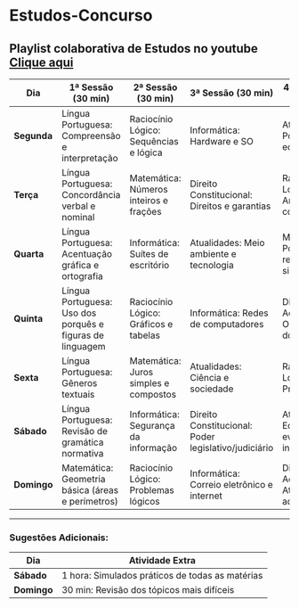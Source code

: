 # Estudos-Concurso

## Playlist colaborativa de Estudos no youtube [Clique aqui](https://www.youtube.com/playlist?list=PLdKWRMG0YzNuLCnFAUZUZNqwVsuCW8Oy6)


| **Dia**       | **1ª Sessão (30 min)**                               | **2ª Sessão (30 min)**                    | **3ª Sessão (30 min)**                           | **4ª Sessão (30 min)**                              |
|---------------|------------------------------------------------------|-------------------------------------------|--------------------------------------------------|-----------------------------------------------------|
| **Segunda**   | Língua Portuguesa: Compreensão e interpretação        | Raciocínio Lógico: Sequências e lógica     | Informática: Hardware e SO                       | Atualidades: Política e economia                    |
| **Terça**     | Língua Portuguesa: Concordância verbal e nominal      | Matemática: Números inteiros e frações     | Direito Constitucional: Direitos e garantias     | Raciocínio Lógico: Análise combinatória             |
| **Quarta**    | Língua Portuguesa: Acentuação gráfica e ortografia    | Informática: Suítes de escritório          | Atualidades: Meio ambiente e tecnologia          | Matemática: Porcentagem e regra de três simples     |
| **Quinta**    | Língua Portuguesa: Uso dos porquês e figuras de linguagem | Raciocínio Lógico: Gráficos e tabelas     | Informática: Redes de computadores               | Direito Administrativo: Organização do Estado       |
| **Sexta**     | Língua Portuguesa: Gêneros textuais                   | Matemática: Juros simples e compostos      | Atualidades: Ciência e sociedade                 | Raciocínio Lógico: Probabilidade                    |
| **Sábado**    | Língua Portuguesa: Revisão de gramática normativa     | Informática: Segurança da informação       | Direito Constitucional: Poder legislativo/judiciário | Atualidades: Economia e eventos internacionais     |
| **Domingo**   | Matemática: Geometria básica (áreas e perímetros)     | Raciocínio Lógico: Problemas lógicos       | Informática: Correio eletrônico e internet       | Direito Administrativo: Atos administrativos        |

---

### Sugestões Adicionais:

| **Dia**       | **Atividade Extra**                                  |
|---------------|------------------------------------------------------|
| **Sábado**    | 1 hora: Simulados práticos de todas as matérias       |
| **Domingo**   | 30 min: Revisão dos tópicos mais difíceis             |

